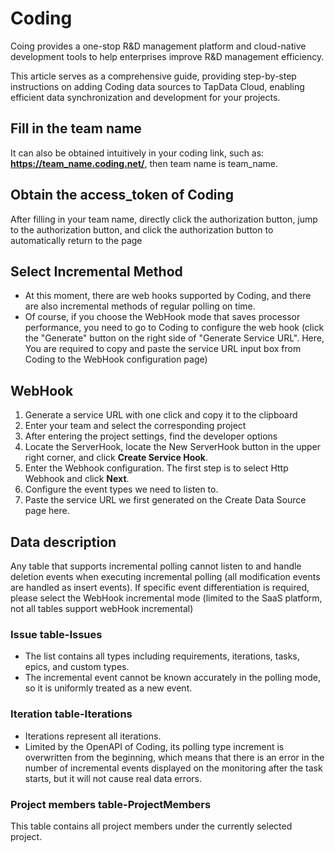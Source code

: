# Coding



Coing provides a one-stop R&D management platform and cloud-native development tools to help enterprises improve R&D management efficiency.

This article serves as a comprehensive guide, providing step-by-step instructions on adding Coding data sources to TapData Cloud, enabling efficient data synchronization and development for your projects.

## Fill in the team name

It can also be obtained intuitively in your coding link, such as: **https://team_name.coding.net/**, then team name is team_name.

## Obtain the access_token of Coding

After filling in your team name, directly click the authorization button, jump to the authorization button, and click the authorization button to automatically return to the page

## Select Incremental Method

- At this moment, there are web hooks supported by Coding, and there are also incremental methods of regular polling on time.
- Of course, if you choose the WebHook mode that saves processor performance, you need to go to Coding to configure the web hook (click the "Generate" button on the right side of "Generate Service URL". Here, You are required to copy and paste the service URL input box from Coding to the WebHook configuration page)

## WebHook

1. Generate a service URL with one click and copy it to the clipboard
2. Enter your team and select the corresponding project
3. After entering the project settings, find the developer options
4. Locate the ServerHook, locate the New ServerHook button in the upper right corner, and click **Create Service Hook**.
5. Enter the Webhook configuration. The first step is to select Http Webhook and click **Next**.
6. Configure the event types we need to listen to.
7. Paste the service URL we first generated on the Create Data Source page here.

## Data description

Any table that supports incremental polling cannot listen to and handle deletion events when executing incremental polling (all modification events are handled as insert events). If specific event differentiation is required, please select the WebHook incremental mode (limited to the SaaS platform, not all tables support webHook incremental)

### Issue table-Issues

- The list contains all types including requirements, iterations, tasks, epics, and custom types.
- The incremental event cannot be known accurately in the polling mode, so it is uniformly treated as a new event.

### Iteration table-Iterations

- Iterations represent all iterations.
- Limited by the OpenAPI of Coding, its polling type increment is overwritten from the beginning, which means that there is an error in the number of incremental events displayed on the monitoring after the task starts, but it will not cause real data errors.

### Project members table-ProjectMembers

This table contains all project members under the currently selected project.